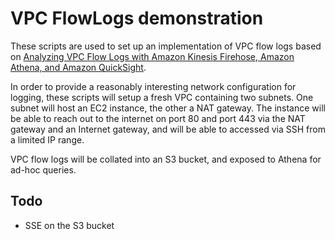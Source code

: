 # VPC FlowLogs demonstration

These scripts are used to set up an implementation of VPC flow logs based on [Analyzing VPC Flow Logs with Amazon Kinesis Firehose, Amazon Athena, and Amazon QuickSight]("https://aws.amazon.com/blogs/big-data/analyzing-vpc-flow-logs-with-amazon-kinesis-firehose-amazon-athena-and-amazon-quicksight/").

In order to provide a reasonably interesting network configuration for logging, these scripts will setup a fresh VPC containing two subnets. One subnet will host an EC2 instance, the other a NAT gateway. The instance will be able to reach out to the internet on port 80 and port 443 via the NAT gateway and an Internet gateway, and will be able to accessed via SSH from a limited IP range.

VPC flow logs will be collated into an S3 bucket, and exposed to Athena for ad-hoc queries.

## Todo
- SSE on the S3 bucket
